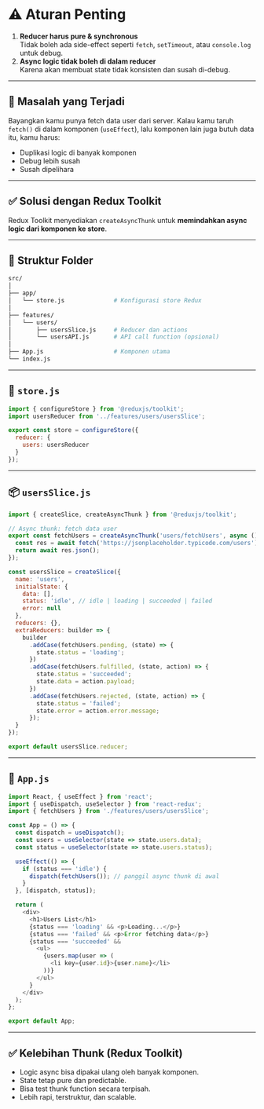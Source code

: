 # ⚠️ Aturan Penting

1. **Reducer harus pure & synchronous**  
   Tidak boleh ada side-effect seperti `fetch`, `setTimeout`, atau `console.log` untuk debug.
2. **Async logic tidak boleh di dalam reducer**  
   Karena akan membuat state tidak konsisten dan susah di-debug.

---

## 🧩 **Masalah yang Terjadi**

Bayangkan kamu punya fetch data user dari server. Kalau kamu taruh `fetch()` di dalam komponen (`useEffect`), lalu komponen lain juga butuh data itu, kamu harus:

- Duplikasi logic di banyak komponen
- Debug lebih susah
- Susah dipelihara

---

## ✅ **Solusi dengan Redux Toolkit**

Redux Toolkit menyediakan `createAsyncThunk` untuk **memindahkan async logic dari komponen ke store**.

---

## 📁 Struktur Folder

```bash
src/
│
├── app/
│   └── store.js              # Konfigurasi store Redux
│
├── features/
│   └── users/
│       ├── usersSlice.js     # Reducer dan actions
│       └── usersAPI.js       # API call function (opsional)
│
├── App.js                    # Komponen utama
└── index.js
```

---

## 🧱 `store.js`

```js
import { configureStore } from '@reduxjs/toolkit';
import usersReducer from '../features/users/usersSlice';

export const store = configureStore({
  reducer: {
    users: usersReducer
  }
});
```

---

## 📦 `usersSlice.js`

```js
import { createSlice, createAsyncThunk } from '@reduxjs/toolkit';

// Async thunk: fetch data user
export const fetchUsers = createAsyncThunk('users/fetchUsers', async () => {
  const res = await fetch('https://jsonplaceholder.typicode.com/users');
  return await res.json();
});

const usersSlice = createSlice({
  name: 'users',
  initialState: {
    data: [],
    status: 'idle', // idle | loading | succeeded | failed
    error: null
  },
  reducers: {},
  extraReducers: builder => {
    builder
      .addCase(fetchUsers.pending, (state) => {
        state.status = 'loading';
      })
      .addCase(fetchUsers.fulfilled, (state, action) => {
        state.status = 'succeeded';
        state.data = action.payload;
      })
      .addCase(fetchUsers.rejected, (state, action) => {
        state.status = 'failed';
        state.error = action.error.message;
      });
  }
});

export default usersSlice.reducer;
```

---

## 🚀 `App.js`

```js
import React, { useEffect } from 'react';
import { useDispatch, useSelector } from 'react-redux';
import { fetchUsers } from './features/users/usersSlice';

const App = () => {
  const dispatch = useDispatch();
  const users = useSelector(state => state.users.data);
  const status = useSelector(state => state.users.status);

  useEffect(() => {
    if (status === 'idle') {
      dispatch(fetchUsers()); // panggil async thunk di awal
    }
  }, [dispatch, status]);

  return (
    <div>
      <h1>Users List</h1>
      {status === 'loading' && <p>Loading...</p>}
      {status === 'failed' && <p>Error fetching data</p>}
      {status === 'succeeded' &&
        <ul>
          {users.map(user => (
            <li key={user.id}>{user.name}</li>
          ))}
        </ul>
      }
    </div>
  );
};

export default App;
```

---

## ✅ Kelebihan Thunk (Redux Toolkit)

- Logic async bisa dipakai ulang oleh banyak komponen.
- State tetap pure dan predictable.
- Bisa test thunk function secara terpisah.
- Lebih rapi, terstruktur, dan scalable.
